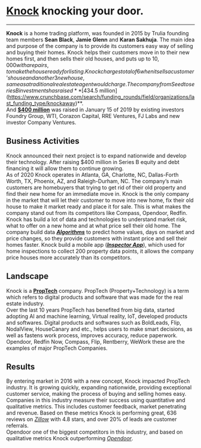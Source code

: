 # **[Knock](https://www.knock.com/)** knocking your door.
---
**Knock** is a home trading platform, 
was founded in 2015 by Trulia 
founding team members **Sean Black**,
**Jamie Glenn** and **Karan Sakhuja**. The 
main idea and purpose of the company
is to provide its customers easy 
way of selling and buying their 
homes. Knock helps their customers
move in to their new homes first,
and then sells their old houses, and puts up to $10,000 
with a repairs, to make the
house ready for listing. Knock
charges total of  6% commission which includes 3% commission
when it sells a customer’s house and another 3 % when buys
new house, same as a traditional real estate agent would charge. 
The company from Seed  to series B investments has raised **[$434.5 million](https://www.crunchbase.com/search/funding_rounds/field/organizations/last_funding_type/knockaway)**.  
And **[$400 million](https://www.housingwire.com/articles/47923-knock-raises-400-million-plans-massive-expansion-of-home-trade-in-program/)** was raised in January 15 of 2019 by existing investors Foundry Group, WTI, Corazon Capital, RRE Ventures, FJ Labs and new investor Company Ventures.


## Business Activities
Knock announced their next project is to expand nationwide and develop their technology. After raising $400 million in Series B equity and debt financing it will allow them to continue growing.   
As of 2020 Knock operates in Atlanta, GA, Charlotte, NC, Dallas-Forth Worth, TX, Phoenix, AZ, and Raleigh-Durham, NC. The company’s main customers are homebuyers that trying to get rid of their old property and find their new home for an immediate move in. Knock is the only company in the market that will let their customer to move into new home, fix their old house to make it market ready and place it for sale. This is what makes the company stand out from its competitors like Compass, Opendoor, Redfin.  
Knock has build a lot  of data and technologies to understand market risk, what to offer on a new home and at what price sell their old home. 
The company build data ***[Algorithms](https://www.youtube.com/watch?v=a0isjsge-Pc)*** to predict home values, days on market and price changes, so they provide customers with instant price and sell their homes faster. Knock build a mobile app (***[Inspector App](https://www.youtube.com/watch?v=a0isjsge-Pc)***), which used for home inspections to collect 200 property data points, it allows the company price houses more accurately than its competitors. 


## Landscape
Knock is a **[PropTech](https://medium.com/@vincentlecamus/proptech-what-is-it-and-how-to-address-the-new-wave-of-real-estate-startups-ae9bb52fb128)** company.
PropTech (Property+Technology) is a term which refers to digital products and software that was made for the real estate industry.         
Over the last 10 years PropTech has benefited from big data, started adopting AI and machine learning, Virtual reality, IoT, developed products and softwares.
Digital products and softwares such as BoldLeads, Flip, NodalView, HouseCanary and etc., helps users to make smart decisions, as well as fastens work process, improves accuracy, reduce paperwork. Opendoor, Redfin Now, Compass, Flip, Rentberry, WeWork these are the examples of major PropTech Companies. 


## Results
By entering market in 2016 with a new concept, Knock impacted PropTech industry. It is growing quickly, expanding nationwide, providing exceptional customer service, making the process of buying and selling homes easy.   
Companies in this industry measure their success  using quantitative and qualitative metrics. This includes customer feedback, market penetrating and revenue. Based on these metrics Knock is performing great, 636 reviews on *[Zillow](https://www.zillow.com/profile/knockhomes/)* with 4.8 stars, and over 20% of leads are customer referrals.  
Opendoor one of the biggest competitors in this industry, and based on qualitative metrics Knock outperforming *[Opendoor](https://www.opendoor.com/reviews)*.